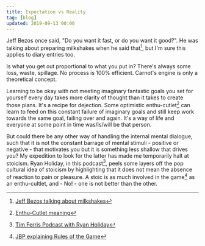```yaml
---
title: Expectation vs Reality
tag: [blog]
updated: 2019-09-13 00:00
---
```

Jeff Bezos once said, "Do you want it fast, or do you want it good?". He was talking about preparing milkshakes when he said that[^1], but I'm sure this applies to diary entries too. 

Is what you get out proportional to what you put in? There's always some loss, waste, spillage. No process is 100% efficient. Carnot's engine is only a theoretical concept.

Learning to be okay with not meeting imaginary fantastic goals you set for yourself every day takes more clarity of thought than it takes to create those plans. It's a recipe for dejection. Some optimistic enthu-cutlet[^2] can learn to feed on this constant failure of imaginary goals and still keep work towards the same goal, failing over and again. It's a way of life and everyone at some point in time was/is/will be that person.

But could there be any other way of handling the internal mental dialogue, such that it is not the constant barrage of mental stimuli - positive or negative - that motivates you but it is something less shallow that drives you? My expedition to look for the latter has made me temporarily halt at stoicism. Ryan Holiday, in this podcast[^3], peels some layers off the pop cultural idea of stoicism by highlighting that it does not mean the absence of reaction to pain or pleasure. A stoic is as much involved in the game[^4] as an enthu-cultlet, and - No! - one is not better than the other. 

[^1]: [Jeff Bezos talking about milkshakes](https://www.youtube.com/watch?v=Hq89wYzOjfs) 
[^2]: [Enthu-Cutlet meaning](http://www.samosapedia.com/e/enthu_cutlet)
[^3]: [Tim Ferris Podcast with Ryan Holiday](https://tim.blog/2014/05/06/the-tim-ferriss-podcast-episode-4-ryan-holiday/)
[^4]: [JBP explaining Rules of the Game](https://www.youtube.com/watch?v=xC9zUdOj-mM)
